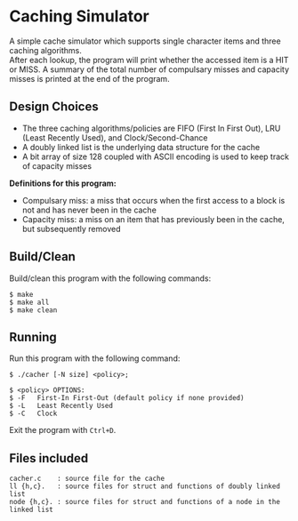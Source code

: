 # Caching Simulator
A simple cache simulator which supports single character items and three caching algorithms.\
After each lookup, the program will print whether the accessed item is a HIT or MISS. A summary of the total number of compulsary misses and capacity misses is printed at the end of the program.

## Design Choices
- The three caching algorithms/policies are FIFO (First In First Out), LRU (Least Recently Used), and Clock/Second-Chance
- A doubly linked list is the underlying data structure for the cache
- A bit array of size 128 coupled with ASCII encoding is used to keep track of capacity misses

**Definitions for this program:**
- Compulsary miss: a miss that occurs when the first access to a block is not and has never been in the cache
- Capacity miss: a miss on an item that has previously been in the cache, but subsequently removed

## Build/Clean
Build/clean this program with the following commands: 

    $ make
    $ make all
    $ make clean

## Running
Run this program with the following command:

    $ ./cacher [-N size] <policy>;

    $ <policy> OPTIONS:
    $ -F   First-In First-Out (default policy if none provided)
    $ -L   Least Recently Used
    $ -C   Clock

Exit the program with `Ctrl+D`.

## Files included
    cacher.c    : source file for the cache
    ll {h,c}.   : source files for struct and functions of doubly linked list
    node {h,c}. : source files for struct and functions of a node in the linked list
